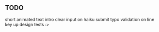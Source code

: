 ## TODO
short animated text intro
clear input on haiku submit
typo validation on line key up
design
tests :>
